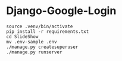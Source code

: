 # Django-Google-Login

```virtualenv .venv
source .venv/bin/activate
pip install -r requirements.txt
cd SlideShow
mv .env-sample .env
./manage.py createsuperuser
./manage.py runserver
